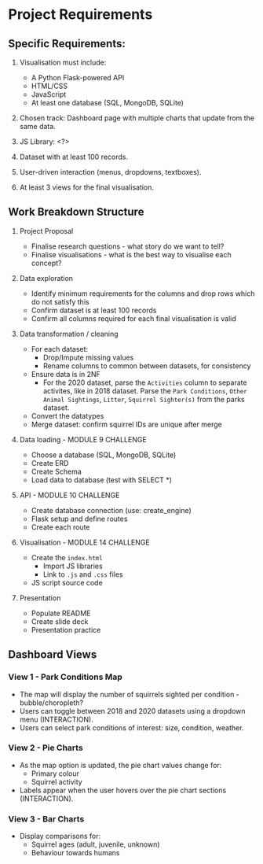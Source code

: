 # Project Requirements

## Specific Requirements:
1. Visualisation must include:
    - A Python Flask-powered API
    - HTML/CSS
    - JavaScript
    - At least one database (SQL, MongoDB, SQLite)

2. Chosen track: Dashboard page with multiple charts that update from the same data.

3. JS Library: <?>

4. Dataset with at least 100 records.

5. User-driven interaction (menus, dropdowns, textboxes).

6. At least 3 views for the final visualisation.

## Work Breakdown Structure
1. Project Proposal
    - Finalise research questions - what story do we want to tell?
    - Finalise visualisations - what is the best way to visualise each concept?

2. Data exploration
    - Identify minimum requirements for the columns and drop rows which do not satisfy this
    - Confirm dataset is at least 100 records
    - Confirm all columns required for each final visualisation is valid

3. Data transformation / cleaning
    - For each dataset:
        - Drop/Impute missing values
        - Rename columns to common between datasets, for consistency
    - Ensure data is in 2NF
        - For the 2020 dataset, parse the `Activities` column to separate activites, like in 2018 dataset. Parse the `Park Conditions`, `Other Animal Sightings`, `Litter`, `Squirrel Sighter(s)` from the parks dataset.
    - Convert the datatypes
    - Merge dataset: confirm squirrel IDs are unique after merge
  
4. Data loading - MODULE 9 CHALLENGE
    - Choose a database (SQL, MongoDB, SQLite)
    - Create ERD
    - Create Schema
    - Load data to database (test with SELECT *)

5. API - MODULE 10 CHALLENGE
    - Create database connection (use: create_engine)
    - Flask setup and define routes
    - Create each route

6. Visualisation - MODULE 14 CHALLENGE
    - Create the `index.html`
        - Import JS libraries
        - Link to `.js` and `.css` files
    - JS script source code

7. Presentation
    - Populate README
    - Create slide deck
    - Presentation practice

## Dashboard Views

### View 1 - Park Conditions Map
- The map will display the number of squirrels sighted per condition - bubble/choropleth?
- Users can toggle between 2018 and 2020 datasets using a dropdown menu (INTERACTION).
- Users can select park conditions of interest: size, condition, weather.

### View 2 - Pie Charts
- As the map option is updated, the pie chart values change for:
    - Primary colour
    - Squirrel activity
- Labels appear when the user hovers over the pie chart sections (INTERACTION).

### View 3 - Bar Charts
- Display comparisons for:
    - Squirrel ages (adult, juvenile, unknown)
    - Behaviour towards humans